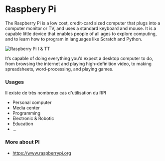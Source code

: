 # Raspbery Pi

The Raspberry Pi is a low cost, credit-card sized computer that plugs into a computer monitor or TV, and uses a standard keyboard and mouse. It is a capable little device that enables people of all ages to explore computing, and to learn how to program in languages like Scratch and Python. 

![Raspberry Pi I & TT](http://www.mac4ever.com/images/26836_pris-en-main-du-raspberry-pi-2-un-veritable-petit-ordinateur-a-40.jpg)

It’s capable of doing everything you’d expect a desktop computer to do, from browsing the internet and playing high-definition video, to making spreadsheets, word-processing, and playing games.

### Usages

Il existe de très nombreux cas d'utilisation du RPI

* Personal computer
* Media center
* Programming
* Electronic & Robotic
* Education
* ...


### More about PI

* https://www.raspberrypi.org
